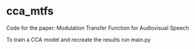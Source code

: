 # cca_mtfs
Code for the paper: Modulation Transfer Function for Audiovisual Speech

To train a CCA model and recreate the results run main.py

